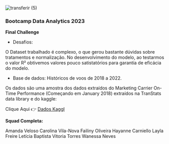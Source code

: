 ![transferir (5)](https://github.com/HayanneCarniello/final-project-data/assets/133118005/d0a230fa-0148-4be7-bb76-314760c06817) 

### **Bootcamp Data Analytics 2023**

**Final Challenge**


* Desafios:

O Dataset trabalhado é  complexo, o que gerou bastante dúvidas sobre tratamentos e normalização.
No desenvolvimento do modelo, ao testarmos o valor R² obtivemos valores pouco satistatórios para garantia de eficácia do modelo.


* Base de dados: Históricos de voos de 2018 a 2022.


Os dados são uma amostra dos dados extraídos do Marketing Carrier On-Time Performance (Começando em January 2018) extraídos na TranStats data library e do kaggle:

Clique Aqui 👉 [Dados Kaggl](https://www.kaggle.com/datasets/robikscube/flight-delay-dataset-20182022 )



**Squad Completa:**

Amanda Veloso
Carolina Vila-Nova
Failiny Oliveira
Hayanne Carniello
Layla Freire
Letícia Baptista
Vitoria Torres
Wanessa Neves
